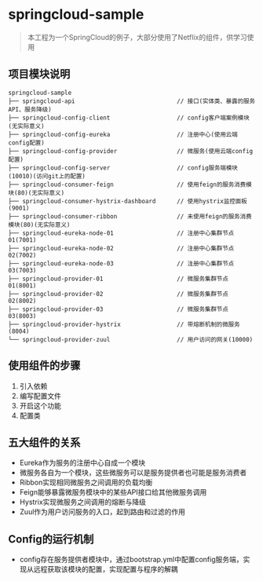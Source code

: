 # springcloud-sample

> 本工程为一个SpringCloud的例子，大部分使用了Netflix的组件，供学习使用


## 项目模块说明

```
springcloud-sample   
├── springcloud-api                             // 接口(实体类、暴露的服务API、服务降级)
├── springcloud-config-client                   // config客户端案例模块(无实际意义)
├── springcloud-config-eureka                   // 注册中心(使用云端config配置)
├── springcloud-config-provider                 // 微服务(使用云端config配置)
├── springcloud-config-server                   // config服务端模块(10010)(访问git上的配置)
├── springcloud-consumer-feign                  // 使用feign的服务消费模块(80)(无实际意义)
├── springcloud-consumer-hystrix-dashboard      // 使用hystrix监控面板(9001)
├── springcloud-consumer-ribbon                 // 未使用feign的服务消费模块(80)(无实际意义)
├── springcloud-eureka-node-01                  // 注册中心集群节点01(7001)
├── springcloud-eureka-node-02                  // 注册中心集群节点02(7002)
├── springcloud-eureka-node-03                  // 注册中心集群节点03(7003)
├── springcloud-provider-01                     // 微服务集群节点01(8001)
├── springcloud-provider-02                     // 微服务集群节点02(8002)
├── springcloud-provider-03                     // 微服务集群节点03(8003)
├── springcloud-provider-hystrix                // 带熔断机制的微服务(8004)
└── springcloud-provider-zuul                   // 用户访问的网关(10000)
```

## 使用组件的步骤
1. 引入依赖
2. 编写配置文件
3. 开启这个功能
4. 配置类

## 五大组件的关系
- Eureka作为服务的注册中心自成一个模块
- 微服务各自为一个模块，这些微服务可以是服务提供者也可能是服务消费者
- Ribbon实现相同微服务之间调用的负载均衡
- Feign能够暴露微服务模块中的某些API接口给其他微服务调用
- Hystrix实现微服务之间调用的熔断与降级
- Zuul作为用户访问服务的入口，起到路由和过滤的作用

## Config的运行机制  
- config存在服务提供者模块中，通过bootstrap.yml中配置config服务端，实现从远程获取该模块的配置，实现配置与程序的解耦
